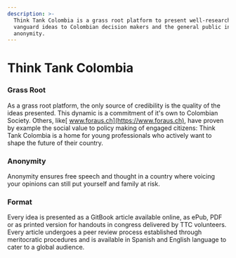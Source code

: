 ```yaml
---
description: >-
  Think Tank Colombia is a grass root platform to present well-researched and
  vanguard ideas to Colombian decision makers and the general public in absolute
  anonymity.
---
```


# Think Tank Colombia

### Grass Root

As a grass root platform, the only source of credibility is the quality of the ideas presented. This dynamic is a commitment of it's own to Colombian Society. Others, like[ www.foraus.ch](https://www.foraus.ch), have proven by example the social value to policy making of engaged citizens: Think Tank Colombia is a home for young professionals who actively want to shape the future of their country.

### Anonymity

Anonymity ensures free speech and thought in a country where voicing your opinions can still put yourself and family at risk.

### Format

Every idea is presented as a GitBook article available online, as ePub, PDF or as printed version for handouts in congress delivered by TTC volunteers. Every article undergoes a peer review process established through meritocratic procedures and is available in Spanish and English language to cater to a global audience.

